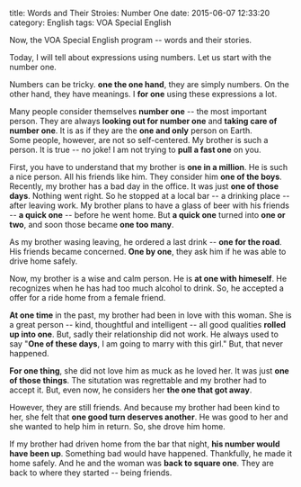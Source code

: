 title: Words and Their Stroies: Number One
date: 2015-06-07 12:33:20
category: English
tags: VOA Special English


Now, the VOA Special English program -- words and their stories.

Today, I will tell about expressions using numbers. Let us start with the number one.

Numbers can be tricky. **one the one hand**, they are simply numbers. On the other hand, they have meanings.
I **for one** using these expressions a lot.

Many people consider themselves **number one** -- the most important person. They are always **looking out for number one**
and **taking care of number one**.
It is as if they are the **one and only** person on Earth.  
Some people, however, are not so self-centered.
My brother is such a person.
It is true -- no joke!
I am not trying to **pull a fast one** on you.

First, you have to understand that my brother is **one in a million**.
He is such a nice person. All his friends like him.
They consider him **one of the boys**.
Recently, my brother has a bad day in the office.
It was just **one of those days**. Nothing went right.
So he stopped at a local bar -- a drinking place -- after leaving work.
My brother plans to have a glass of beer with his friends -- **a quick one** -- before he went home.
But **a quick one** turned into **one or two**, and soon those became **one too many**.

As my brother wasing leaving, he ordered a last drink -- **one for the road**.
His friends became concerned.
**One by one**, they ask him if he was able to drive home safely.

Now, my brother is a wise and calm person.
He is **at one with himeself**.
He recognizes when he has had too much alcohol to drink.
So, he accepted a offer for a ride home from a female friend.

**At one time** in the past, my brother had been in love with this woman.
She is a great person -- kind, thoughtful and intelligent -- all good qualities **rolled up into one**.
But, sadly their relationship did not work.
He always used to say "**One of these days**, I am going to marry with this girl."
But, that never happened.

**For one thing**, she did not love him as muck as he loved her.
It was just **one of those things**.
The situtation was regrettable and my brother had to accept it.
But, even now, he considers her **the one that got away**.

However, they are still friends.
And because my brother had been kind to her, she felt that **one good turn deserves another**.
He was good to her and she wanted to help him in return.
So, she drove him home.

If my brother had driven home from the bar that night, **his number would have been up**.
Something bad would have happened.
Thankfully, he made it home safely.
And he and the woman was **back to square one**.
They are back to where they started -- being friends.
